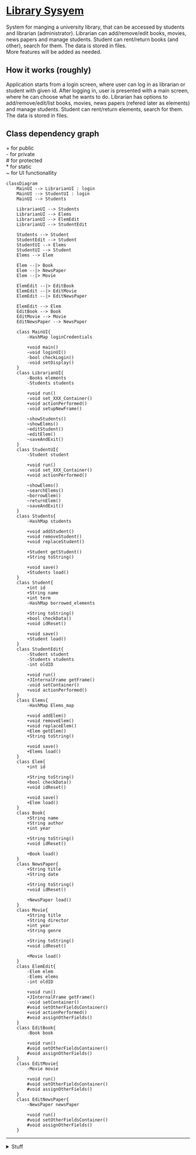 # [Library Sysyem](https://github.com/PatrykFlama/LibrarySysyem)
System for manging a university library, that can be accessed by students and librarian (administrator). Librarian can add/remove/edit books, movies, news papers and manage students. Student can rent/return books (and other), search for them. The data is stored in files.    
More features will be added  as needed.

## How it works (roughly)
Application starts from a login screen, where user can log in as librarian or student with given id. After logging in, user is presented with a main screen, where he can choose what he wants to do. Librarian has options to add/remove/edit/list books, movies, news papers (refered later as elements) and manage students. Student can rent/return elements, search for them. The data is stored in files.

## Class dependency graph
\+ for public   
\- for private    
\# for protected  
\* for static  
\~ for UI functionallity

```mermaid
classDiagram
    MainUI --> LibrarianUI : login
    MainUI --> StudentUI : login
    MainUI --> Students

    LibrarianUI --> Students
    LibrarianUI --> Elems
    LibrarianUI --> ElemEdit
    LibrarianUI --> StudentEdit

    Students --> Student
    StudentEdit --> Student
    StudentUI --> Elems
    StudentUI --> Student
    Elems --> Elem

    Elem --|> Book
    Elem --|> NewsPaper
    Elem --|> Movie

    ElemEdit --|> EditBook
    ElemEdit --|> EditMovie
    ElemEdit --|> EditNewsPaper

    ElemEdit --> Elem
    EditBook --> Book
    EditMovie --> Movie
    EditNewsPaper --> NewsPaper

    class MainUI{
        -HashMap loginCredentials

        +void main()
        ~void loginUI()
        -bool checkLogin()
        -void setDisplay()
    }
    class LibrarianUI{
        -Books elements
        -Students students

        +void run()
        -void set_XXX_Container()
        +void actionPerformed()
        -void setupNewFrame()

        ~showStudents()
        ~showElems()
        ~editStudent()
        ~editElem()
        ~saveAndExit()
    }
    class StudentUI{
        -Student student

        +void run()
        -void set_XXX_Container()
        +void actionPerformed()

        ~showElems()
        ~searchElems()
        ~borrowElem()
        ~returnElem()
        ~saveAndExit()
    }
    class Students{
        -HashMap students

        +void addStudent()
        +void removeStudent()
        +void replaceStudent()

        +Student getStudent()
        +String toString()

        +void save()
        +Students load()
    }
    class Student{
        +int id
        +String name
        +int term
        -HashMap borrowed_elements

        +String toString()
        +bool checkData()
        +void idReset()

        +void save()
        +Student load()
    }
    class StudentEdit{
        -Student student
        -Students students
        -int oldID

        +void run()
        +JInternalFrame getFrame()
        -void setContainer()
        +void actionPerformed()        
    }
    class Elems{
        -HashMap Elems_map

        +void addElem()
        +void removeElem()
        +void replaceElem()
        +Elem getElem()
        +String toString()

        +void save()
        +Elems load()
    }
    class Elem{
        +int id

        +String toString()
        +bool checkData()
        +void idReset()

        +void save()
        +Elem load()
    }
    class Book{
        +String name
        +String author
        +int year

        +String toString()
        +void idReset()

        +Book load()
    }
    class NewsPaper{
        +String title
        +String date

        +String toString()
        +void idReset()

        +NewsPaper load()
    }
    class Movie{
        +String title
        +String director
        +int year
        +String genre

        +String toString()
        +void idReset()

        +Movie load()
    }
    class ElemEdit{
        -Elem elem
        -Elems elems
        -int oldID

        +void run()
        +JInternalFrame getFrame()
        -void setContainer()
        #void setOtherFieldsContainer()
        +void actionPerformed()
        #void assignOtherFields()
    }
    class EditBook{
        -Book book

        +void run()
        #void setOtherFieldsContainer()
        #void assignOtherFields()
    }
    class EditMovie{
        -Movie movie

        +void run()
        #void setOtherFieldsContainer()
        #void assignOtherFields()
    }
    class EditNewsPaper{
        -NewsPaper newsPaper

        +void run()
        #void setOtherFieldsContainer()
        #void assignOtherFields()
    }
```
___
<!--! end of oficial part of readme -->

<details>
<summary> Stuff </summary>

## TODO
___
## Stuff
### Wymagania
Przynajmniej siedem zaimplementowanych nietrywialnych klas (Zawierające przynajmniej jedno pole oraz jedną metodę)

### Co się składa na projekt
* Przedstawienie analizy obiektowej za pomocą diagramu klas (UML).
* Analiza obiektowa (pisemnie)
    * spis klas, które implementuje program wraz z jednoakapitowym opisem roli klasy w systemie (może być wygenerowane automatem typu Doxygen)
    * diagram klas (UML)
    * użyte wzorce projektowe
* pliki źródłowe
* wersja skompilowana

### Terminy
* 16 maja - opis projektu, diagram UML
* 20 czerwca - pliki źródłowe, wersja skompilowana, wygenerowana dokumentacja, wskazanie wzorców projektowych

https://www.lucidchart.com/pages/uml-class-diagram

# Projekt końcowy
## Składowe projektu
* własny pomysł na program ;)
* opis projektu (1-2 akapity)+ diagram klas utworzony przed rozpoczęciem implementacji;
* prezentacja pomysłu wraz z diagramem klas podczas pracowni (5 pkt)
* pliki źródłowe i skompilowane (10 pkt);
* dokumentacja zawierająca: spis klas wraz z opisem (5 pkt).

## Co z tym zrobić

Swój pomysł na projekt i diagram klas prezentujecie podczas zajęć. Zwykle wystarcza ok 15-20 min. Termin ustalacie z prowadzącym pracownię.  
Dodatkowo opis projektu wraz z diagramem przesyłacie na SKOS  
Zrealizowany projekt (pliki źródłowe, dokumentacja, aktualny diagram klas) wysyłacie na SKOS. Prowadzący może ustalić własne zasady odbioru projektów.  


## Jak to zrobić

ad. 1  
Można skorzystać z zamieszczonych pomysłów i rozwinąć je. Można też samemu wymyślić. Nie musi to być kompletny program. Można zrealizować też jakiś kompletny fragment większej całości.

ad. 2  
Opis nie musi być długi. Narzędzie dowolne: txt, doc, odt, latex, pdf

ad. 3  
O diagramach opowiem na 11 wykładzie. Do rysowania można użyć przeglądarkowych narzędzi typu diagrams.net czy umlet.com. Dostępny jest też program Visual Paradigm oparty o środowisko Java.

ad. 4  
Język programowania dowolny (nie tylko Java, C# czy Ruby) ale ma być obiektowy. Narzędzia/IDE dowolne.

ad. 5  
można wykorzystać narzędzia do generowania dokumentacji z plików źródłowych i komentarzy.

Terminy  
**16 maja**: opis projektu i diagram (wysłanie na SKOS)

**20 czerwca**: projekt (wysłanie na SKOS)

Prezentacje: do uzgodnienia z prowadzącym pracownie


# Propozycje zadań - inspiracje
Poniższe zadania proszę potraktować jako inspiracje do wymyślenia własnych tematów projektów.


## System informacji geograficznej

Opis

System informacji geograficznej (GIS - Geographic Information System) jest to system gromadzący wszelkie dane o jakimś obszarze: ukształtowanie terenu, właściciele, informacje geologiczne, zabudowania czy przebieg dróg, rur i kabli.
Zadanie

Zaprojektuj i zaimplementuj klasy reprezentujące różne obiekty geograficzne. Uwzględnij w swoim projekcie takie elementy jak 'projektowane drogi czy kable'. Dla ułatwienia można przyjąć, że granicami 'obszarów' są nieprzecinające się łamane zamknięte. Zrealizuj graficzny system wizualizacji informacji dla wskazanego fragmentu mapy (dla ułatwienia wybrany fragment może mieć kształt prostokąta). Przyjmij, że możliwe jest dowolne wybieranie elementów, jakie mają się znaleźć na mapie.
Inne informacje

Dane mogą być przechowywane w zwykłym pliku tekstowym. W realizacji należy uwzględnić przynajmniej jakieś proste odwzorowanie ukształtowanie terenu (bez rzek itp.), budynki i drogi. Jako wizualizacja wystarcza zwykły rzut na płaszczyznę.


## Planowanie budżetu

Opis

Przy planowaniu budżetu (choćby nawet domowego) zbiera się dane o przewidywanych dochodach i wydatkach wraz z przewidywanymi terminami wpływów pieniędzy i płatnościami. Płatności zwykle dzieli się na rodzaje, które w jakiś sposób odpowiadają ich ważności (zwykle wpierw płaci się rachunki za prąd i telefon, a jak coś zostanie, to można pójść za resztę do kina). Zazwyczaj jednak faktyczne wpływy i płatności różnią się od planowanych. Co więcej, mogą się pojawić nieprzewidziane wpływy lub wydatki. W przypadku bardziej skomplikowanych budżetów panowanie nad wszystkim może być poważnym problemem.

Zadanie
Zadanie polega na napisaniu programu wspomagającego panowanie nad budżetem. Podstawowe zadania programu to:

pamiętanie przewidywanych dochodów i płatności wraz z terminami;  
gromadzenie danych o faktycznych dochodach i płatnościach, oraz kojarzenie ich z dochodami i płatnościami planowanymi;  
podział dochodów i płatności na kategorie  
analiza planu, czy w jakimś momencie planowane wydatki nie przekraczają wpływów;  
obliczanie bilansu planowanego i faktycznego na wskazany dzień  
ostrzeganie o przekroczeniu budżetu w jakiejś kategorii.  

Dane

Można przyjąć, że dane są pamiętane w pliku (lub plikach) tekstowym o ustalonym formacie.



## Labirynt
Wstęp

Zadaniem jest napisać program symulujący w bardzo uproszczony sposób gry polegające na poruszaniu się po tajemniczych labiryntach, zbieraniu skarbów itp. Aby tego dokonać, muszą zostać zdefiniowane podziemia. Podziemia składają się z komnat, z których można przez przejścia przechodzić do następnych komnat. Specjalnym rodzajem przejść są drzwi, przez które można przechodzić w dwie strony. Do drzwi jest jednak potrzebny odpowiedni klucz, aby je otworzyć. W komnatach mogą się znajdować różne rzeczy, np. klucze lub skarby. Użytkownik może poruszać się po komnatach wydając w trybie interakcyjnym polecenia:

przejdź "przejście"  
otwórz "drzwi"  
zamknij "drzwi"  
rozejrzyj się - opisuje komnatę oraz podaje, jakie są w komnacie przedmioty  
oraz stworzenia;  
sprawdź "przedmiot" - podaje dokładny opis przedmiotu;  
weź "przedmiot"  
połóż "przedmiot"  
koniec  

Dodatkowo po podziemiach mogą się błąkać w sposób losowy różne stwory. Dla uproszczenia przyjmijmy, że są to złodzieje, którzy mogą nam ukraść jeden posiadany przedmiot, jeśli go spotkamy w komnacie.


## Gry planszowe
Wstęp

Zadanie polega na implementacji gry planszowej. Przykłady różnych gier można znaleźć np. na portalu https://www.zasadygry.pl.

</details>